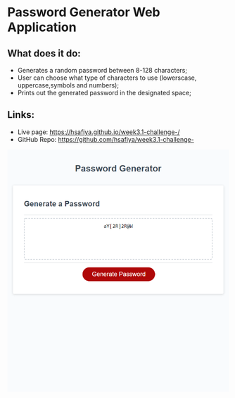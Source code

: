 # Password Generator Web Application

## What does it do:
* Generates a random password between 8-128 characters;
* User can choose what type of characters to use (lowerscase, uppercase,symbols and numbers);
* Prints out the generated password in the designated space;

## Links:
* Live page: https://hsafiya.github.io/week3.1-challenge-/
* GitHub Repo: https://github.com/hsafiya/week3.1-challenge-

![GitHub Logo](/img/screenshot.png)
